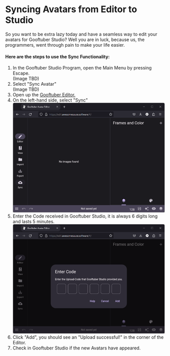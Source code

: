 # Syncing Avatars from Editor to Studio

So you want to be extra lazy today and have a seamless way to edit your avatars for Gooftuber Studio? Well you are in luck, because us, the programmers, went through pain to make your life easier.

#### Here are the steps to use the Sync Functionality:

1. In the Gooftuber Studio Program, open the Main Menu by pressing Escape.  
    (Image TBD)
2. Select "Sync Avatar"  
    (Image TBD)
3. Open up the [Gooftuber Editor.](https://edit.awesomesauce.software)
4. On the left-hand side, select "Sync"  
    ![image.png](editor-sync.png)
5. Enter the Code received in Gooftuber Studio, it is always 6 digits long and lasts 5 minutes.  
    ![image.png](editor-code.png)
6. Click "Add", you should see an "Upload successful!" in the corner of the Editor.
7. Check in Gooftuber Studio if the new Avatars have appeared.
